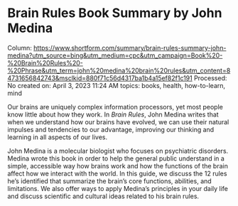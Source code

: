 # Brain Rules Book Summary by John Medina

Column: https://www.shortform.com/summary/brain-rules-summary-john-medina?utm_source=bing&utm_medium=cpc&utm_campaign=Book%20-%20Brain%20Rules%20-%20Phrase&utm_term=john%20medina%20brain%20rules&utm_content=84731656842743&msclkid=880f71c56d4317ba1b4a15ef82f1c191
Processed: No
created on: April 3, 2023 11:24 AM
topics: books, health, how-to-learn, mind

Our brains are uniquely complex information processors, yet most people know little about how they work. In *Brain Rules*, John Medina writes that when we understand how our brains have evolved, we can use their natural impulses and tendencies to our advantage, improving our thinking and learning in all aspects of our lives.

John Medina is a molecular biologist who focuses on psychiatric disorders. Medina wrote this book in order to help the general public understand in a simple, accessible way how brains work and how the functions of the brain affect how we interact with the world. In this guide, we discuss the 12 rules he’s identified that summarize the brain’s core functions, abilities, and limitations. We also offer ways to apply Medina’s principles in your daily life and discuss scientific and cultural ideas related to his brain rules.